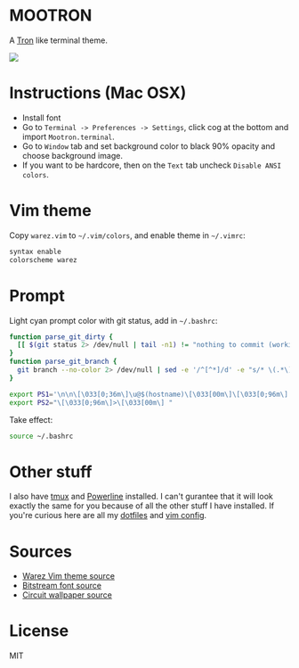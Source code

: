 # MOOTRON

A [Tron](http://en.wikipedia.org/wiki/Tron:_Legacy) like terminal theme.

![](https://github.com/miguelmota/mootron/blob/master/screenshot.png)

# Instructions (Mac OSX)

- Install font
- Go to `Terminal -> Preferences -> Settings`, click cog at the bottom and import `Mootron.terminal`.
- Go to `Window` tab and set background color to black 90% opacity and choose background image.
- If you want to be hardcore, then on the `Text` tab uncheck `Disable ANSI colors`.

# Vim theme

Copy `warez.vim` to `~/.vim/colors`, and enable theme in `~/.vimrc`:

```bash
syntax enable
colorscheme warez
```

# Prompt

Light cyan prompt color with git status, add in `~/.bashrc`:

```bash
function parse_git_dirty {
  [[ $(git status 2> /dev/null | tail -n1) != "nothing to commit (working directory clean)" ]] && echo "*"
}
function parse_git_branch {
  git branch --no-color 2> /dev/null | sed -e '/^[^*]/d' -e "s/* \(.*\)/[\1$(parse_git_dirty)]/"
}

export PS1='\n\n\[\033[0;36m\]\u@$(hostname)\[\033[00m\]\[\033[0;96m\] : \w\[\033[00m\] \[\033[00;96m\]$(parse_git_branch)\n\[\033[00;96m\]\$\[\033[00m\] '
export PS2="\[\033[0;96m\]>\[\033[00m\] "
```

Take effect:

```bash
source ~/.bashrc
```

# Other stuff

I also have [tmux](http://tmux.sourceforge.net/) and [Powerline](https://github.com/Lokaltog/powerline) installed. I can't gurantee that it will look exactly the same for you because of all the other stuff I have installed. If you're curious here are all my [dotfiles](https://github.com/miguelmota/dotfiles) and [vim config](https://github.com/miguelmota/dotvim).

# Sources

- [Warez Vim theme source](https://github.com/vim-scripts/warez-colorscheme/blob/master/colors/warez.vim)
- [Bitstream font source](http://www.dafont.com/bitstream-vera-mono.font)
- [Circuit wallpaper source](http://wallpaperswide.com/circuit_board_art-wallpapers.html)

# License

MIT
